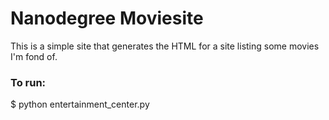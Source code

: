 # Nanodegree Moviesite

This is a simple site that generates the HTML for a site listing some movies I'm fond of.

### To run:

$ python entertainment_center.py

